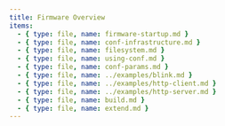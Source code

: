 ```yaml
---
title: Firmware Overview
items:
  - { type: file, name: firmware-startup.md }
  - { type: file, name: conf-infrastructure.md }
  - { type: file, name: filesystem.md }
  - { type: file, name: using-conf.md }
  - { type: file, name: conf-params.md }
  - { type: file, name: ../examples/blink.md }
  - { type: file, name: ../examples/http-client.md }
  - { type: file, name: ../examples/http-server.md }
  - { type: file, name: build.md }
  - { type: file, name: extend.md }
---
```

